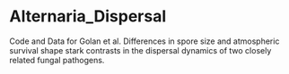 # Alternaria_Dispersal

Code and Data for Golan et al. Differences in spore size and atmospheric survival shape stark contrasts in the dispersal dynamics of two closely related fungal pathogens.

